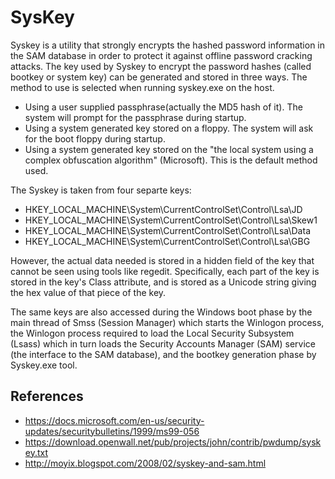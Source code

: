 # SysKey

Syskey is a utility that strongly encrypts the hashed password information in the SAM database in order to protect it against offline password cracking attacks. The key used by Syskey to encrypt the password hashes (called bootkey or system key) can be generated and stored in three ways. The method to use is selected when running syskey.exe on the host.

* Using a user supplied passphrase(actually the MD5 hash of it). The system will prompt for the passphrase during startup.
* Using a system generated key stored on a floppy. The system will ask for the boot floppy during startup.
* Using a system generated key stored on the "the local system using a complex  obfuscation algorithm" (Microsoft). This is the default method used.

The Syskey is taken from four separte keys:

* HKEY_LOCAL_MACHINE\System\CurrentControlSet\Control\Lsa\JD
* HKEY_LOCAL_MACHINE\System\CurrentControlSet\Control\Lsa\Skew1
* HKEY_LOCAL_MACHINE\System\CurrentControlSet\Control\Lsa\Data
* HKEY_LOCAL_MACHINE\System\CurrentControlSet\Control\Lsa\GBG

However, the actual data needed is stored in a hidden field of the key that cannot be seen using tools like regedit. Specifically, each part of the key is stored in the key's Class attribute, and is stored as a Unicode string giving the hex value of that piece of the key.

The same keys are also accessed during the Windows boot phase by the main thread of Smss (Session Manager) which starts the Winlogon process, the Winlogon process required to load the Local Security Subsystem (Lsass) which in turn loads the Security Accounts Manager
(SAM) service (the interface to the SAM database), and the bootkey generation phase by Syskey.exe tool.

## References

* https://docs.microsoft.com/en-us/security-updates/securitybulletins/1999/ms99-056
* https://download.openwall.net/pub/projects/john/contrib/pwdump/syskey.txt
* http://moyix.blogspot.com/2008/02/syskey-and-sam.html

